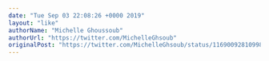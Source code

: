 ```yaml
---
date: "Tue Sep 03 22:08:26 +0000 2019"
layout: "like"
authorName: "Michelle Ghoussoub"
authorUrl: "https://twitter.com/MichelleGhsoub"
originalPost: "https://twitter.com/MichelleGhsoub/status/1169009281099808769"
---
```

